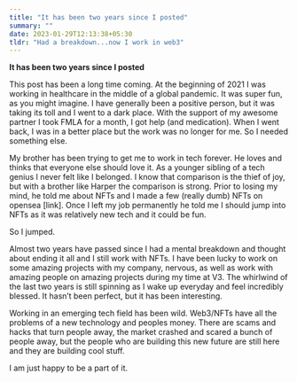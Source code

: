 ```yaml
---
title: "It has been two years since I posted"
summary: ""
date: 2023-01-29T12:13:38+05:30
tldr: "Had a breakdown...now I work in web3"
---
```

**It has been two years since I posted**

This post has been a long time coming. At the beginning of 2021 I was working in healthcare in the middle of a global pandemic. It was super fun, as you might imagine. I have generally been a positive person, but it was taking its toll and I went to a dark place. With the support of my awesome partner I took FMLA for a month, I got help (and medication). When I went back, I was in a better place but the work was no longer for me. So I needed something else. 

My brother has been trying to get me to work in tech forever. He loves and thinks that everyone else should love it. As a younger sibling of a tech genius I never felt like I belonged. I know that comparison is the thief of joy, but with a brother like Harper the comparison is strong. Prior to losing my mind, he told me about NFTs and I made a few (really dumb) NFTs on opensea [link]. Once I left my job permanently he told me I should jump into NFTs as it was relatively new tech and it could be fun. 

So I jumped. 

Almost two years have passed since I had a mental breakdown and thought about ending it all and I still work with NFTs. I have been lucky to work on some amazing projects with my company, nervous, as well as work with amazing people on amazing projects during my time at V3. The whirlwind of the last two years is still spinning as I wake up everyday and feel incredibly blessed. It hasn’t been perfect, but it has been interesting. 

Working in an emerging tech field has been wild. Web3/NFTs have all the problems of a new technology and peoples money. There are scams and hacks that turn people away, the market crashed and scared a bunch of people away, but the people who are building this new future are still here and they are building cool stuff. 

I am just happy to be a part of it. 